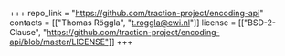 +++
repo_link = "https://github.com/traction-project/encoding-api"
contacts = [["Thomas Röggla", "t.roggla@cwi.nl"]]
license = [["BSD-2-Clause", "https://github.com/traction-project/encoding-api/blob/master/LICENSE"]]
+++
